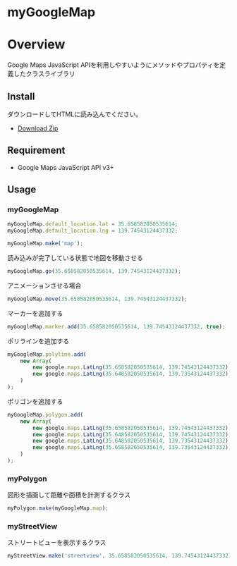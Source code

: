 myGoogleMap
====

# Overview
Google Maps JavaScript APIを利用しやすいようにメソッドやプロパティを定義したクラスライブラリ

## Install
ダウンロードしてHTMLに読み込んでください。
* [Download Zip](https://github.com/ksproducts/myGoogleMap/archive/master.zip)

## Requirement
* Google Maps JavaScript API v3+

## Usage

### myGoogleMap
```javascript
myGoogleMap.default_location.lat = 35.658582050535614;
myGoogleMap.default_location.lng = 139.74543124437332;

myGoogleMap.make('map');
```
読み込みが完了している状態で地図を移動させる
```javascript
myGoogleMap.go(35.658582050535614, 139.74543124437332);
```
アニメーションさせる場合
```javascript
myGoogleMap.move(35.658582050535614, 139.74543124437332);
```

マーカーを追加する
```javascript
myGoogleMap.marker.add(35.658582050535614, 139.74543124437332, true);
```

ポリラインを追加する
```javascript
myGoogleMap.polyline.add(
    new Array(
        new google.maps.LatLng(35.658582050535614, 139.74543124437332),
        new google.maps.LatLng(35.648582050535614, 139.73543124437332)
    )
);
```

ポリゴンを追加する
```javascript
myGoogleMap.polygon.add(
    new Array(
        new google.maps.LatLng(35.658582050535614, 139.74543124437332),
        new google.maps.LatLng(35.648582050535614, 139.74543124437332),
        new google.maps.LatLng(35.648582050535614, 139.73543124437332),
        new google.maps.LatLng(35.658582050535614, 139.73543124437332)
    )
);
```

### myPolygon
図形を描画して距離や面積を計測するクラス
```javascript
myPolygon.make(myGoogleMap.map);
```
### myStreetView
ストリートビューを表示するクラス
```javascript
myStreetView.make('streetview', 35.658582050535614, 139.74543124437332);
```
